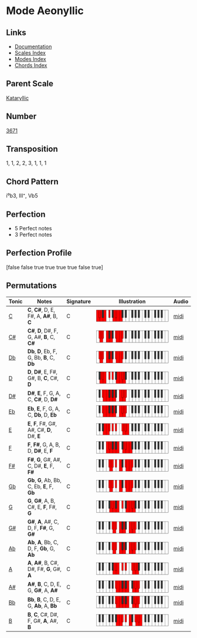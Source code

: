 # Mode Aeonyllic

## Links

- [Documentation](README.md)
- [Scales Index](Scales.md)
- [Modes Index](Modes.md)
- [Chords Index](Chords.md)

## Parent Scale

[Kataryllic](ScaleKataryllic.md)

## Number

[3671](https://ianring.com/musictheory/scales/3671)

## Transposition

1, 1, 2, 2, 3, 1, 1, 1

## Chord Pattern

i⁰b3, III⁺, Vb5

## Perfection

- 5 Perfect notes
- 3 Perfect notes

## Perfection Profile

[false false true true true true false true]

## Permutations

| Tonic | Notes | Signature | Illustration | Audio |
|-------|-------|-----------|--------------|-------|
| [C](ModeCNaturalAeonyllic.md) | **C**, **C#**, D, E, F#, A, **A#**, B, **C** | C | ![CNaturalAeonyllic](ModeCNaturalAeonyllic.png) | [midi](https://github.com/edipermadi/music/blob/main/docs/ModeCNaturalAeonyllic.mid?raw=true) |
| [C#](ModeCSharpAeonyllic.md) | **C#**, **D**, D#, F, G, A#, **B**, C, **C#** | C | ![CSharpAeonyllic](ModeCSharpAeonyllic.png) | [midi](https://github.com/edipermadi/music/blob/main/docs/ModeCSharpAeonyllic.mid?raw=true) |
| [Db](ModeDFlatAeonyllic.md) | **Db**, **D**, Eb, F, G, Bb, **B**, C, **Db** | C | ![DFlatAeonyllic](ModeDFlatAeonyllic.png) | [midi](https://github.com/edipermadi/music/blob/main/docs/ModeDFlatAeonyllic.mid?raw=true) |
| [D](ModeDNaturalAeonyllic.md) | **D**, **D#**, E, F#, G#, B, **C**, C#, **D** | C | ![DNaturalAeonyllic](ModeDNaturalAeonyllic.png) | [midi](https://github.com/edipermadi/music/blob/main/docs/ModeDNaturalAeonyllic.mid?raw=true) |
| [D#](ModeDSharpAeonyllic.md) | **D#**, **E**, F, G, A, C, **C#**, D, **D#** | C | ![DSharpAeonyllic](ModeDSharpAeonyllic.png) | [midi](https://github.com/edipermadi/music/blob/main/docs/ModeDSharpAeonyllic.mid?raw=true) |
| [Eb](ModeEFlatAeonyllic.md) | **Eb**, **E**, F, G, A, C, **Db**, D, **Eb** | C | ![EFlatAeonyllic](ModeEFlatAeonyllic.png) | [midi](https://github.com/edipermadi/music/blob/main/docs/ModeEFlatAeonyllic.mid?raw=true) |
| [E](ModeENaturalAeonyllic.md) | **E**, **F**, F#, G#, A#, C#, **D**, D#, **E** | C | ![ENaturalAeonyllic](ModeENaturalAeonyllic.png) | [midi](https://github.com/edipermadi/music/blob/main/docs/ModeENaturalAeonyllic.mid?raw=true) |
| [F](ModeFNaturalAeonyllic.md) | **F**, **F#**, G, A, B, D, **D#**, E, **F** | C | ![FNaturalAeonyllic](ModeFNaturalAeonyllic.png) | [midi](https://github.com/edipermadi/music/blob/main/docs/ModeFNaturalAeonyllic.mid?raw=true) |
| [F#](ModeFSharpAeonyllic.md) | **F#**, **G**, G#, A#, C, D#, **E**, F, **F#** | C | ![FSharpAeonyllic](ModeFSharpAeonyllic.png) | [midi](https://github.com/edipermadi/music/blob/main/docs/ModeFSharpAeonyllic.mid?raw=true) |
| [Gb](ModeGFlatAeonyllic.md) | **Gb**, **G**, Ab, Bb, C, Eb, **E**, F, **Gb** | C | ![GFlatAeonyllic](ModeGFlatAeonyllic.png) | [midi](https://github.com/edipermadi/music/blob/main/docs/ModeGFlatAeonyllic.mid?raw=true) |
| [G](ModeGNaturalAeonyllic.md) | **G**, **G#**, A, B, C#, E, **F**, F#, **G** | C | ![GNaturalAeonyllic](ModeGNaturalAeonyllic.png) | [midi](https://github.com/edipermadi/music/blob/main/docs/ModeGNaturalAeonyllic.mid?raw=true) |
| [G#](ModeGSharpAeonyllic.md) | **G#**, **A**, A#, C, D, F, **F#**, G, **G#** | C | ![GSharpAeonyllic](ModeGSharpAeonyllic.png) | [midi](https://github.com/edipermadi/music/blob/main/docs/ModeGSharpAeonyllic.mid?raw=true) |
| [Ab](ModeAFlatAeonyllic.md) | **Ab**, **A**, Bb, C, D, F, **Gb**, G, **Ab** | C | ![AFlatAeonyllic](ModeAFlatAeonyllic.png) | [midi](https://github.com/edipermadi/music/blob/main/docs/ModeAFlatAeonyllic.mid?raw=true) |
| [A](ModeANaturalAeonyllic.md) | **A**, **A#**, B, C#, D#, F#, **G**, G#, **A** | C | ![ANaturalAeonyllic](ModeANaturalAeonyllic.png) | [midi](https://github.com/edipermadi/music/blob/main/docs/ModeANaturalAeonyllic.mid?raw=true) |
| [A#](ModeASharpAeonyllic.md) | **A#**, **B**, C, D, E, G, **G#**, A, **A#** | C | ![ASharpAeonyllic](ModeASharpAeonyllic.png) | [midi](https://github.com/edipermadi/music/blob/main/docs/ModeASharpAeonyllic.mid?raw=true) |
| [Bb](ModeBFlatAeonyllic.md) | **Bb**, **B**, C, D, E, G, **Ab**, A, **Bb** | C | ![BFlatAeonyllic](ModeBFlatAeonyllic.png) | [midi](https://github.com/edipermadi/music/blob/main/docs/ModeBFlatAeonyllic.mid?raw=true) |
| [B](ModeBNaturalAeonyllic.md) | **B**, **C**, C#, D#, F, G#, **A**, A#, **B** | C | ![BNaturalAeonyllic](ModeBNaturalAeonyllic.png) | [midi](https://github.com/edipermadi/music/blob/main/docs/ModeBNaturalAeonyllic.mid?raw=true) |
